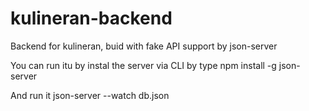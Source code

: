 # kulineran-backend
Backend for kulineran, buid with fake API support by json-server

You can run itu by instal the server via CLI by type 
npm install -g json-server

And run it 
json-server --watch db.json
